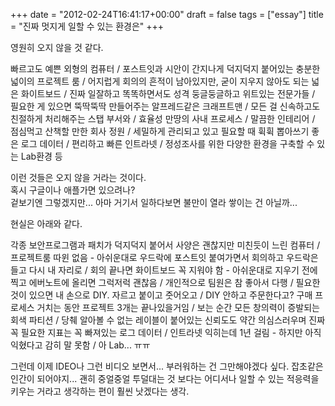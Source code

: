 +++
date = "2012-02-24T16:41:17+00:00"
draft = false
tags = ["essay"]
title = "진짜 멋지게 일할 수 있는 환경은"
+++
<p>영원히 오지 않을 것 같다.</p>&#13;
<p>빠르고도 예쁜 외형의 컴퓨터 / 포스트잇과 시안이 간지나게 덕지덕지 붙어있는 충분한 넓이의 프로젝트 룸 / 어지럽게 회의의 흔적이 남아있지만, 굳이 지우지 않아도 되는 넓은 화이트보드 / 진짜 일잘하고 똑똑하면서도 성격 둥글둥글하고 위트있는 전문가들 / 필요한 게 있으면 뚝딱뚝딱 만들어주는 알프레드같은 크래프트맨 / 모든 걸 신속하고도 친절하게 처리해주는 스탭 부서와 / 효율성 만땅의 사내 프로세스 / 말끔한 인테리어 / 점심먹고 산책할 만한 회사 정원 / 세밀하게 관리되고 있고 필요할 때 휙휙 뽑아쓰기 좋은 로그 데이터 / 편리하고 빠른 인트라넷 / 정성조사를 위한 다양한 환경을 구축할 수 있는 Lab환경 등</p>&#13;
<p>이런 것들은 오지 않을 거라는 것이다.<br />혹시 구글이나 애플가면 있으려나?<br />겉보기엔 그렇겠지만... 아마 거기서 일하다보면 불만이 열라 쌓이는 건 아닐까...</p>&#13;
<p>현실은 아래와 같다.</p>&#13;
<p>각종 보안프로그램과 패치가 덕지덕지 붙어서 사양은 괜찮지만 미친듯이 느린 컴퓨터 / 프로젝트룸 따윈 없음 - 아쉬운대로 우드락에 포스트잇 붙여가면서 회의하고 우드락은 들고 다시 내 자리로 / 회의 끝나면 화이트보드 꼭 지워야 함 - 아쉬운대로 지우기 전에 찍고 에버노트에 올리면 그럭저럭 괜찮음 / 개인적으로 팀원은 참 좋아서 다행 / 필요한 것이 있으면 내 손으로 DIY. 자르고 붙이고 줏어오고 / DIY 안하고 주문한다고? 구매 프로세스 거치는 동안 프로젝트 3개는 끝나있을거임 / 보는 순간 모든 창의력이 증발되는 회색 파티션 / 당췌 알아볼 수 없는 레이블이 붙어있는 신뢰도도 약간 의심스러우며 진짜 꼭 필요한 지표는 꼭 빠져있는 로그 데이터 / 인트라넷 익히는데 1년 걸림 - 하지만 아직 익혔다고 감히 말 못함 / 아 Lab... ㅠㅠ</p>&#13;
<p>그런데 이제 IDEO나 그런 비디오 보면서... 부러워하는 건 그만해야겠다 싶다. 잡초같은 인간이 되어야지... 괜히 중얼중얼 투덜대는 것 보다는 어디서나 일할 수 있는 적응력을 키우는 거라고 생각하는 편이 훨씬 낫겠다는 생각.</p> 
